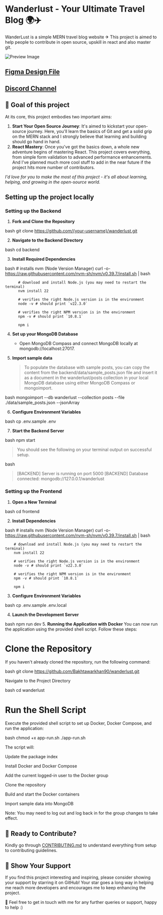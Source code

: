 # Wanderlust - Your Ultimate Travel Blog 🌍✈️

WanderLust is a simple MERN travel blog website ✈ This project is aimed to help people to contribute in open source, upskill in react and also master git.

![Preview Image](https://github.com/krishnaacharyaa/wanderlust/assets/116620586/17ba9da6-225f-481d-87c0-5d5a010a9538)

## [Figma Design File](https://www.figma.com/file/zqNcWGGKBo5Q2TwwVgR6G5/WanderLust--A-Travel-Blog-App?type=design&node-id=0%3A1&mode=design&t=c4oCG8N1Fjf7pxTt-1)
## [Discord Channel](https://discord.gg/FEKasAdCrG)

## 🎯 Goal of this project

At its core, this project embodies two important aims:

1. **Start Your Open Source Journey**: It's aimed to kickstart your open-source journey. Here, you'll learn the basics of Git and get a solid grip on the MERN stack and I strongly believe that learning and building should go hand in hand.
2. **React Mastery**: Once you've got the basics down, a whole new adventure begins of mastering React. This project covers everything, from simple form validation to advanced performance enhancements. And I've planned much more cool stuff to add in the near future if the project hits more number of contributors.

_I'd love for you to make the most of this project - it's all about learning, helping, and growing in the open-source world._

## Setting up the project locally

### Setting up the Backend

1. **Fork and Clone the Repository**

   
bash
   git clone https://github.com/{your-username}/wanderlust.git


2. **Navigate to the Backend Directory**

   
bash
   cd backend


3. **Install Required Dependencies**

   
bash
          # installs nvm (Node Version Manager)
          curl -o- https://raw.githubusercontent.com/nvm-sh/nvm/v0.39.7/install.sh | bash

          # download and install Node.js (you may need to restart the terminal)
          nvm install 22

          # verifies the right Node.js version is in the environment
          node -v # should print `v22.3.0`

          # verifies the right NPM version is in the environment
          npm -v # should print `10.8.1`  
  
          npm i


4. **Set up your MongoDB Database**

   - Open MongoDB Compass and connect MongoDB locally at mongodb://localhost:27017.

5. **Import sample data**

   > To populate the database with sample posts, you can copy the content from the backend/data/sample_posts.json file and insert it as a document in the wanderlust/posts collection in your local MongoDB database using either MongoDB Compass or mongoimport.

   
bash
   mongoimport --db wanderlust --collection posts --file ./data/sample_posts.json --jsonArray


6. **Configure Environment Variables**

   
bash
   cp .env.sample .env


7. **Start the Backend Server**

   
bash
   npm start


   > You should see the following on your terminal output on successful setup.
   >
   > 
bash
   > [BACKEND] Server is running on port 5000
   > [BACKEND] Database connected: mongodb://127.0.0.1/wanderlust
   >


### Setting up the Frontend

1. **Open a New Terminal**

   
bash
   cd frontend


2. **Install Dependencies**

   
bash
        # installs nvm (Node Version Manager)
        curl -o- https://raw.githubusercontent.com/nvm-sh/nvm/v0.39.7/install.sh | bash

        # download and install Node.js (you may need to restart the terminal)
        nvm install 22

        # verifies the right Node.js version is in the environment
        node -v # should print `v22.3.0`

        # verifies the right NPM version is in the environment
        npm -v # should print `10.8.1`
  
        npm i


3. **Configure Environment Variables**

   
bash
   cp .env.sample .env.local


4. **Launch the Development Server**

   
bash
   npm run dev
5. **Running the Application with Docker**
You can now run the application using the provided shell script. Follow these steps:

# Clone the Repository
If you haven't already cloned the repository, run the following command:

bash
    git clone https://github.com/Bakhtawarkhan90/wanderlust.git

Navigate to the Project Directory

bash
     cd wanderlust
# Run the Shell Script
Execute the provided shell script to set up Docker, Docker Compose, and run the application:

bash
      chmod +x app-run.sh
      ./app-run.sh

The script will:

Update the package index

Install Docker and Docker Compose

Add the current logged-in user to the Docker group

Clone the repository

Build and start the Docker containers

Import sample data into MongoDB

Note: You may need to log out and log back in for the group changes to take effect.
   

## 🌟 Ready to Contribute?

Kindly go through [CONTRIBUTING.md](https://github.com/krishnaacharyaa/wanderlust/blob/main/.github/CONTRIBUTING.md) to understand everything from setup to contributing guidelines.

## 💖 Show Your Support

If you find this project interesting and inspiring, please consider showing your support by starring it on GitHub! Your star goes a long way in helping me reach more developers and encourages me to keep enhancing the project.

🚀 Feel free to get in touch with me for any further queries or support, happy to help :)
